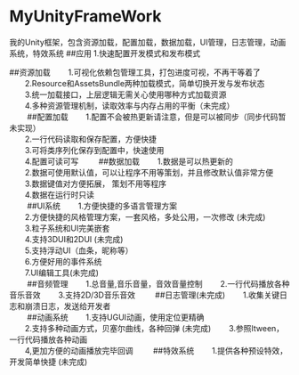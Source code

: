 # MyUnityFrameWork
我的Unity框架，包含资源加载，配置加载，数据加载，UI管理，日志管理，动画系统，特效系统
##应用
  1.快速配置开发模式和发布模式

##资源加载
　　1.可视化依赖包管理工具，打包进度可视，不再干等着了  
　　2.Resource和AssetsBundle两种加载模式，简单切换开发与发布状态  
　　3.统一加载接口，上层逻辑无需关心使用哪种方式加载资源  
　　4.多种资源管理机制，读取效率与内存占用的平衡（未完成）  
　　
##配置加载
　　1.配置不会被热更新请注意，但是可以被同步（同步代码暂未实现）  
　　2.一行代码读取和保存配置，方便快捷  
　　3.可将类序列化保存到配置中，快速使用  
　　4.配置可读可写
　　
##数据加载
　　1.数据是可以热更新的  
　　2.数据可使用默认值，可以让程序不用等策划，并且修改默认值非常方便  
　　3.数据键值对方便拓展， 策划不用等程序  
　　4.数据在运行时只读  
　　
##UI系统
　　1.方便快捷的多语言管理方案  
　　2.方便快捷的风格管理方案，一套风格，多处公用，一次修改  (未完成)  
　　3.粒子系统和UI完美嵌套    
　　4.支持3DUI和2DUI  (未完成)  
　　5.支持浮动UI（血条，昵称等）  
　　6.方便好用的事件系统    
　　7.UI编辑工具(未完成)   
　　
##音频管理
　　1.总音量,音乐音量，音效音量控制
　　2.一行代码播放各种音乐音效
　　3.支持2D/3D音乐音效
　　
##日志管理(未完成)
　　1.收集关键日志和崩溃日志，发送给开发者  
　　
##动画系统
　　1.支持UGUI动画，使用定位更精确  
　　2.支持多种动画方式，贝塞尔曲线，各种回弹   (未完成)
　　3.参照Itween，一行代码播放各种动画  
　　4,更加方便的动画播放完毕回调
　　
##特效系统
　　1.提供各种预设特效，开发简单快捷 (未完成)
